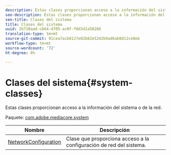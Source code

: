 ```yaml
---
description: Estas clases proporcionan acceso a la información del sistema o de la red.
seo-description: Estas clases proporcionan acceso a la información del sistema o de la red.
seo-title: Clases del sistema
title: Clases del sistema
uuid: 2b720aad-cb64-4705-ac0f-f0d3d1a58286
translation-type: tm+mt
source-git-commit: 91cea7acb8127e02b82e5242b9ad6ab0d12ce0eb
workflow-type: tm+mt
source-wordcount: '72'
ht-degree: 0%

---
```



# Clases del sistema{#system-classes}

Estas clases proporcionan acceso a la información del sistema o de la red.

Paquete: [com.adobe.mediacore.system](https://help.adobe.com/en_US/primetime/api/psdk/asdoc-dhls_1.4/com/adobe/mediacore/system/package-detail.html)

| Nombre | Descripción |
|---|---|
| [NetworkConfiguration](https://help.adobe.com/en_US/primetime/api/psdk/asdoc-dhls_1.4/com/adobe/mediacore/system/NetworkConfiguration.html) | Clase que proporciona acceso a la configuración de red del sistema. |

